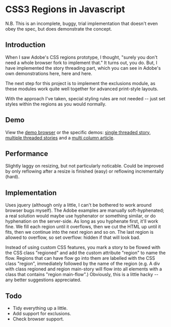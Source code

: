 CSS3 Regions in Javascript
==========================

N.B. This is an incomplete, buggy, trial implementation that doesn't even obey the spec, but does demonstrate the concept.

Introduction
------------

When I saw Adobe's CSS regions prototype, I thought, "surely you don't need a whole browser fork to implement that."
It turns out, you do. But, I have implemented the story threading part, which you can see in Adobe's own demonstrations here, here and here.

The next step for this project is to implement the exclusions module, as these modules work quite well together for advanced print-style layouts.

With the approach I've taken, special styling rules are not needed -- just set styles within the regions as you would normally.

Demo
----

View the [demo browser](http://robinmessage.github.com/regionjs/samples/viewer.html) or the specific demos:  [single threaded story](http://robinmessage.github.com/regionjs/samples/simple_single_thread.html), [multiple threaded stories](http://robinmessage.github.com/regionjs/samples/simple_multiple_threads.html) and a [multi column article](http://robinmessage.github.com/regionjs/samples/advanced_multi-column-artice.html).

Performance
-----------
Slightly laggy on resizing, but not particularly noticable. Could be improved by only reflowing after a resize is finished (easy) or reflowing incrementally (hard).

Implementation
--------------
Uses jquery (although only a little, I can't be bothered to work around browser bugs myself). The Adobe examples are manually soft-hyphenated; a real solution would maybe use hyphenator or something similar, or do hyphenation on the server-side. As long as you hyphenate first, it'll work fine.
We fill each region until it overflows, then we cut the HTML up until it fits, then we continue into the next region and so on. The last region is allowed to overflow, so set overflow: hidden if that will look bad.

Instead of using custom CSS features, you mark a story to be flowed with the CSS class "regioned" and add the custom attribute "region" to name the flow. Regions that can have flow go into them are labelled with the CSS class "region", immediately followed by the name of the region (e.g. A div with class regioned and region main-story will flow into all elements with a class that contains "region main-flow".) Obviously, this is a little hacky -- any better suggestions appreciated.

Todo
----

- Tidy everything up a little.
- Add support for exclusions.
- Check browser support.
